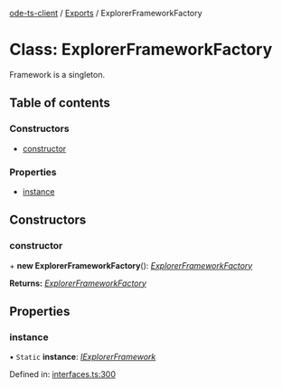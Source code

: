 [ode-ts-client](../README.md) / [Exports](../modules.md) / ExplorerFrameworkFactory

# Class: ExplorerFrameworkFactory

Framework is a singleton.

## Table of contents

### Constructors

- [constructor](explorerframeworkfactory.md#constructor)

### Properties

- [instance](explorerframeworkfactory.md#instance)

## Constructors

### constructor

\+ **new ExplorerFrameworkFactory**(): [*ExplorerFrameworkFactory*](explorerframeworkfactory.md)

**Returns:** [*ExplorerFrameworkFactory*](explorerframeworkfactory.md)

## Properties

### instance

▪ `Static` **instance**: [*IExplorerFramework*](../interfaces/iexplorerframework.md)

Defined in: [interfaces.ts:300](https://github.com/opendigitaleducation/infrontexplore/blob/1e962a2/src/ts/interfaces.ts#L300)
